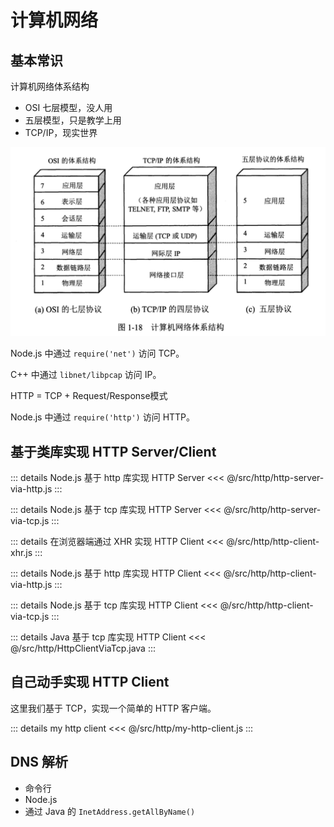 # 计算机网络
## 基本常识
计算机网络体系结构
- OSI 七层模型，没人用
- 五层模型，只是教学上用
- TCP/IP，现实世界

![copy from 谢希仁](./img/network-architecture.png)

Node.js 中通过 `require('net')` 访问 TCP。

C++ 中通过 `libnet/libpcap` 访问 IP。

HTTP = TCP + Request/Response模式

Node.js 中通过 `require('http')` 访问 HTTP。

## 基于类库实现 HTTP Server/Client

::: details Node.js 基于 http 库实现 HTTP Server
<<< @/src/http/http-server-via-http.js
:::

::: details Node.js 基于 tcp 库实现 HTTP Server
<<< @/src/http/http-server-via-tcp.js
:::

::: details 在浏览器端通过 XHR 实现 HTTP Client
<<< @/src/http/http-client-xhr.js
:::

::: details Node.js 基于 http 库实现 HTTP Client
<<< @/src/http/http-client-via-http.js
:::

::: details Node.js 基于 tcp 库实现 HTTP Client
<<< @/src/http/http-client-via-tcp.js
:::

::: details Java 基于 tcp 库实现 HTTP Client
<<< @/src/http/HttpClientViaTcp.java
:::

## 自己动手实现 HTTP Client
这里我们基于 TCP，实现一个简单的 HTTP 客户端。

::: details my http client
<<< @/src/http/my-http-client.js
:::

## DNS 解析
- 命令行
- Node.js
- 通过 Java 的 `InetAddress.getAllByName()`
